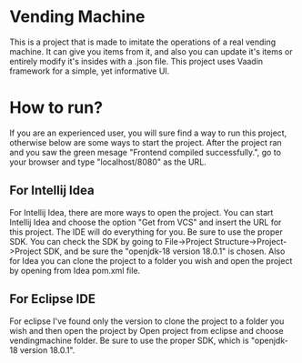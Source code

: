 # Vending Machine

This is a project that is made to imitate the operations of a real vending machine. It can give you items from it, and also you can update it's items or entirely modify it's insides with a .json file. 
This project uses Vaadin framework for a simple, yet informative UI.


# How to run? 
If you are an experienced user, you will sure find a way to run this project, otherwise below are some ways to start the project. After the project ran and you saw the green mesage "Frontend compiled successfully.", go to your browser and type "localhost/8080" as the URL. 

## For Intellij Idea
For Intellij Idea, there are more ways to open the project. You can start Intellij Idea and choose the option "Get from VCS" and insert the URL for this project. The IDE will do everything for you. 
Be sure to use the proper SDK. You can check the SDK by going to File->Project Structure->Project->Project SDK, and be sure the "openjdk-18 version 18.0.1" is chosen.
Also for Idea you can clone the project to a folder you wish and open the project by opening from Idea pom.xml file.

## For Eclipse IDE
For eclipse I've found only the version to clone the project to a folder you wish and then open the project by Open project from eclipse and choose vendingmachine folder.
Be sure to use the proper SDK, which is "openjdk-18 version 18.0.1".
